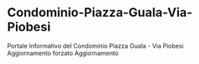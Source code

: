 # Condominio-Piazza-Guala-Via-Piobesi
Portale Informativo del Condominio Piazza Guala - Via Piobesi
Aggiornamento forzato
Aggiornamento
